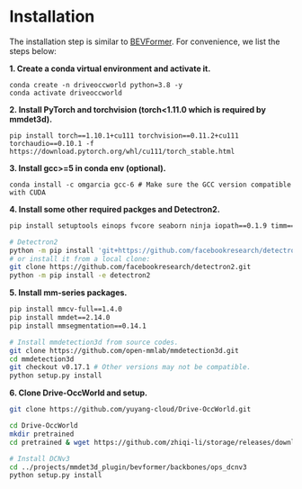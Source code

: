 # Installation

The installation step is similar to [BEVFormer](https://github.com/fundamentalvision/BEVFormer/blob/master/docs/install.md).
For convenience, we list the steps below:

**1. Create a conda virtual environment and activate it.**
```shell
conda create -n driveoccworld python=3.8 -y
conda activate driveoccworld
```

**2. Install PyTorch and torchvision (torch<1.11.0 which is required by mmdet3d).**
```shell
pip install torch==1.10.1+cu111 torchvision==0.11.2+cu111 torchaudio==0.10.1 -f https://download.pytorch.org/whl/cu111/torch_stable.html
```

**3. Install gcc>=5 in conda env (optional).**
```shell
conda install -c omgarcia gcc-6 # Make sure the GCC version compatible with CUDA
```

**4. Install some other required packges and Detectron2.**
```bash
pip install setuptools einops fvcore seaborn ninja iopath==0.1.9 timm==0.6.13  typing-extensions==4.5.0 pylint ipython==8.12  numpy==1.19.5 matplotlib==3.5.2 numba==0.48.0 pandas==1.4.4 scikit-image==0.19.3 casadi==3.5.5 pytorch-lightning==1.2.5 lyft_dataset_sdk nuscenes-devkit plyfile networkx==2.2 trimesh==2.35.39 yapf==0.40.1

# Detectron2
python -m pip install 'git+https://github.com/facebookresearch/detectron2.git'
# or install it from a local clone:
git clone https://github.com/facebookresearch/detectron2.git
python -m pip install -e detectron2
```

**5. Install mm-series packages.**
```bash
pip install mmcv-full==1.4.0
pip install mmdet==2.14.0
pip install mmsegmentation==0.14.1

# Install mmdetection3d from source codes.
git clone https://github.com/open-mmlab/mmdetection3d.git
cd mmdetection3d
git checkout v0.17.1 # Other versions may not be compatible.
python setup.py install 
```

**6. Clone Drive-OccWorld and setup.**
```bash
git clone https://github.com/yuyang-cloud/Drive-OccWorld.git

cd Drive-OccWorld
mkdir pretrained
cd pretrained & wget https://github.com/zhiqi-li/storage/releases/download/v1.0/r101_dcn_fcos3d_pretrain.pth

# Install DCNv3
cd ../projects/mmdet3d_plugin/bevformer/backbones/ops_dcnv3
python setup.py install
```
